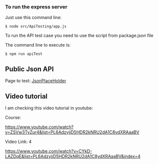 ### To run the express server
Just use this command line: 
```shell
$ node src/ApiTesting/app.js
```

To run the API test case you need to use the script from package.json file

The command line to execute is: 
```shell
$ npm run apiTest
```
## Public Json API
Page to test: [JsonPlaceHolder](https://jsonplaceholder.typicode.com/)


## Video tutorial
I am checking this video tutorial in youtube: 

Course: 

https://www.youtube.com/watch?v=ZSVw3TyZur4&list=PL6AdzyjjD5HDR2kNRU2dA1C8ydXRAaaBV

Video Link: 4

https://www.youtube.com/watch?v=CYkD-LAZDqE&list=PL6AdzyjjD5HDR2kNRU2dA1C8ydXRAaaBV&index=4

